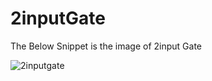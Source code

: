 # 2inputGate

The Below Snippet is the image of 2input Gate

![2inputgate](https://user-images.githubusercontent.com/88897605/170867887-b2efa737-45df-4c73-b0d1-2d2ba2816738.png)

